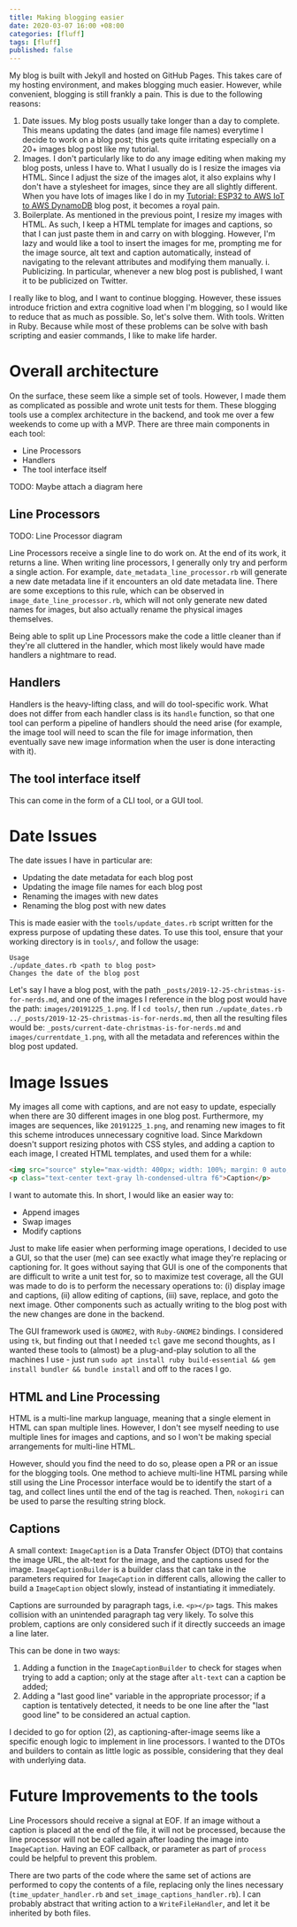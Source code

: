 ```yaml
---
title: Making blogging easier
date: 2020-03-07 16:00 +08:00
categories: [fluff]
tags: [fluff]
published: false
---
```


My blog is built with Jekyll and hosted on GitHub Pages. This takes care of my hosting environment, and makes blogging much easier. However, while convenient, blogging is still frankly a pain. This is due to the following reasons:

1. Date issues. My blog posts usually take longer than a day to complete. This means updating the dates (and image file names) everytime I decide to work on a blog post; this gets quite irritating especially on a 20+ images blog post like my tutorial. 
2. Images. I don't particularly like to do any image editing when making my blog posts, unless I have to. What I usually do is I resize the images via HTML. Since I adjust the size of the images alot, it also explains why I don't have a stylesheet for images, since they are all slightly different. When you have lots of images like I do in my [Tutorial: ESP32 to AWS IoT to AWS DynamoDB](https://codingindex.xyz/2019/06/22/mqtt-aws-iot-dynamodb-part-1/) blog post, it becomes a royal pain.
3. Boilerplate. As mentioned in the previous point, I resize my images with HTML. As such, I keep a HTML template for images and captions, so that I can just paste them in and carry on with blogging. However, I'm lazy and would like a tool to insert the images for me, prompting me for the image source, alt text and caption automatically, instead of navigating to the relevant attributes and modifying them manually.
i. Publicizing. In particular, whenever a new blog post is published, I want it to be publicized on Twitter.

I really like to blog, and I want to continue blogging. However, these issues introduce friction and extra cognitive load when I'm blogging, so I would like to reduce that as much as possible. So, let's solve them. With tools. Written in Ruby. Because while most of these problems can be solve with bash scripting and easier commands, I like to make life harder. 

# Overall architecture

On the surface, these seem like a simple set of tools. However, I made them as complicated as possible and wrote unit tests for them. These blogging tools use a complex architecture in the backend, and took me over a few weekends to come up with a MVP. There are three main components in each tool:

- Line Processors
- Handlers
- The tool interface itself

TODO: Maybe attach a diagram here

## Line Processors

TODO: Line Processor diagram

Line Processors receive a single line to do work on. At the end of its work, it returns a line. When writing line processors, I generally only try and perform a single action. For example, `date_metadata_line_processor.rb` will generate a new date metadata line if it encounters an old date metadata line. There are some exceptions to this rule, which can be observed in `image_date_line_processor.rb`, which will not only generate new dated names for images, but also actually rename the physical images themselves.

Being able to split up Line Processors make the code a little cleaner than if they're all cluttered in the handler, which most likely would have made handlers a nightmare to read.

## Handlers

Handlers is the heavy-lifting class, and will do tool-specific work. What does not differ from each handler class is its `handle` function, so that one tool can perform a pipeline of handlers should the need arise (for example, the image tool will need to scan the file for image information, then eventually save new image information when the user is done interacting with it).

## The tool interface itself

This can come in the form of a CLI tool, or a GUI tool.

# Date Issues

The date issues I have in particular are:

- Updating the date metadata for each blog post
- Updating the image file names for each blog post
- Renaming the images with new dates
- Renaming the blog post with new dates

This is made easier with the `tools/update_dates.rb` script written for the express purpose of updating these dates. To use this tool, ensure that your working directory is in `tools/`, and follow the usage:

```
Usage
./update_dates.rb <path to blog post>
Changes the date of the blog post
```

Let's say I have a blog post, with the path `_posts/2019-12-25-christmas-is-for-nerds.md`, and one of the images I reference in the blog post would have the path: `images/20191225_1.png`. If I `cd tools/`, then run `./update_dates.rb ../_posts/2019-12-25-christmas-is-for-nerds.md`, then all the resulting files would be: `_posts/current-date-christmas-is-for-nerds.md` and `images/currentdate_1.png`, with all the metadata and references within the blog post updated.

# Image Issues

My images all come with captions, and are not easy to update, especially when there are 30 different images in one blog post. Furthermore, my images are sequences, like `20191225_1.png`, and renaming new images to fit this scheme introduces unnecessary cognitive load. Since Markdown doesn't support resizing photos with CSS styles, and adding a caption to each image, I created HTML templates, and used them for a while:

```html
<img src="source" style="max-width: 400px; width: 100%; margin: 0 auto; display: block;" alt="alttext"/>
<p class="text-center text-gray lh-condensed-ultra f6">Caption</p>
```

I want to automate this. In short, I would like an easier way to:

- Append images
- Swap images
- Modify captions

Just to make life easier when performing image operations, I decided to use a GUI, so that the user (me) can see exactly what image they're replacing or captioning for. It goes without saying that GUI is one of the components that are difficult to write a unit test for, so to maximize test coverage, all the GUI was made to do is to perform the necessary operations to: (i) display image and captions, (ii) allow editing of captions, (iii) save, replace, and goto the next image. Other components such as actually writing to the blog post with the new changes are done in the backend.

The GUI framework used is `GNOME2`, with `Ruby-GNOME2` bindings. I considered using `tk`, but finding out that I needed `tcl` gave me second thoughts, as I wanted these tools to (almost) be a plug-and-play solution to all the machines I use - just run `sudo apt install ruby build-essential && gem install bundler && bundle install` and off to the races I go.

## HTML and Line Processing

HTML is a multi-line markup language, meaning that a single element in HTML can span multiple lines. However, I don't see myself needing to use multiple lines for images and captions, and so I won't be making special arrangements for multi-line HTML.

However, should you find the need to do so, please open a PR or an issue for the blogging tools. One method to achieve multi-line HTML parsing while still using the Line Processor interface would be to identify the start of a tag, and collect lines until the end of the tag is reached. Then, `nokogiri` can be used to parse the resulting string block.

## Captions

A small context: `ImageCaption` is a Data Transfer Object (DTO) that contains the image URL, the alt-text for the image, and the captions used for the image. `ImageCaptionBuilder` is a builder class that can take in the parameters required for `ImageCaption` in different calls, allowing the caller to build a `ImageCaption` object slowly, instead of instantiating it immediately.

Captions are surrounded by paragraph tags, i.e. `<p></p>` tags. This makes collision with an unintended paragraph tag very likely. To solve this problem, captions are only considered such if it directly succeeds an image a line later.

This can be done in two ways:
1. Adding a function in the `ImageCaptionBuilder` to check for stages when trying to add a caption; only at the stage after `alt-text` can a caption be added;
2. Adding a "last good line" variable in the appropriate processor; if a caption is tentatively detected, it needs to be one line after the "last good line" to be considered an actual caption.

I decided to go for option (2), as captioning-after-image seems like a specific enough logic to implement in line processors. I wanted to the DTOs and builders to contain as little logic as possible, considering that they deal with underlying data.

# Future Improvements to the tools

Line Processors should receive a signal at EOF. If an image without a caption is placed at the end of the file, it will not be processed, because the line processor will not be called again after loading the image into `ImageCaption`. Having an EOF callback, or parameter as part of `process` could be helpful to prevent this problem.

There are two parts of the code where the same set of actions are performed to copy the contents of a file, replacing only the lines necessary (`time_updater_handler.rb` and `set_image_captions_handler.rb`). I can probably abstract that writing action to a `WriteFileHandler`, and let it be inherited by both files.
